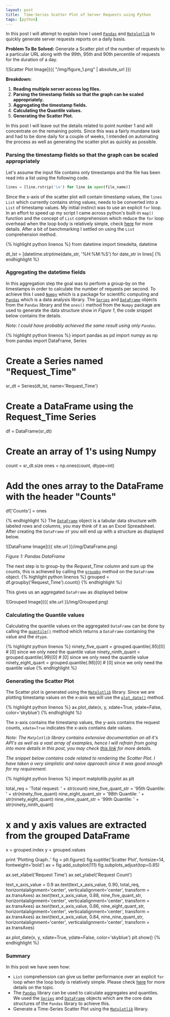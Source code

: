 ```yaml
---
layout: post
title:  Time-Series Scatter Plot of Server Requests using Python
tags: [python]
---
```

In this post I will attempt to explain how I used [`Pandas`][Pandas] and [`Matplotlib`][Matplotlib] to quickly generate server requests reports on a daily basis. 

__Problem To Be Solved:__ Generate a Scatter plot of the number of requests to a particular URL along with the 99th, 95th and 90th percentile of requests for the duration of a day.

![Scatter Plot Image]({{ "/img/figure_1.png" | absolute_url }})

__Breakdown:__

1. __Reading multiple server access log files.__
2. __Parsing the timestamp fields so that the graph can be scaled appropriately.__
3. __Aggregating the timestamp fields.__
4. __Calculating the Quantile values.__
5. __Generating the Scatter Plot.__

In this post I will leave out the details related to point number 1 and will concentrate on the remaining points. Since this was a fairly mundane task and had to be done daily for a couple of weeks, I intended on automating the process as well as generating the scatter plot as quickly as possible. 

### Parsing the timestamp fields so that the graph can be scaled appropriately
Let's assume the input file contains only timestamps and the file has been read into a list using the following code. 

```python
lines = [line.rstrip('\n') for line in open(file_name)]
```

Since the x-axis of the scatter plot will contain timestamp values, the `lines` `List` which currently contains string values, needs to be converted into a `List` of timestamp values. My initial instinct was to use an explicit `for` loop. In an effort to speed up my script I came across python's built-in `map()` function and the concept of `List` comprehension which reduce the `for` loop overhead when the loop body is relatively simple, check [here][Python-optimization] for more details. After a bit of benchmarking I settled on using the `List` comprehension method.

{% highlight python linenos %}
from datetime import timedelta, datetime

dt_lst = [datetime.strptime(date_str, '%H:%M:%S') for date_str in lines]
{% endhighlight %}

### Aggregating the datetime fields
In this aggregation step the goal was to perform a group-by on the timestamps in order to calculate the number of requests per second. To achieve this I used [`Numpy`][Numpy] which is a package for scientific computing and [`Pandas`][Pandas] which is a data analysis library. The [`Series`][Series] and [`DataFrame`][DataFrame] objects from the `Pandas` library and the `ones()` method from the `Numpy` package are used to generate the data structure show in *Figure 1*, the code snippet below contains the details.

_Note: I could have probably achieved the same result using only `Pandas`._

{% highlight python linenos %}
import pandas as pd
import numpy as np
from pandas import DataFrame, Series

# Create a Series named "Request_Time"
sr_dt = Series(dt_lst, name='Request_Time') 
# Create a DataFrame using the Request_Time Series
df = DataFrame(sr_dt)
# Create an array of 1's using Numpy
count = sr_dt.size
ones = np.ones(count, dtype=int)
# Add the ones array to the DataFrame with the header "Counts"
df['Counts'] = ones

{% endhighlight %}
The [`DataFrame`][DataFrame] object is a tabular data structure with labeled rows and columns, you may think of it as an Excel Spreadsheet. After creating the `DataFrame` `df` you will end up with a structure as displayed below.

![DataFrame Image]({{ site.url }}/img/DataFrame.png)

*Figure 1: Pandas DataFrame*

The next step is to group-by the _Request_Time_ column and sum up the counts, this is achieved by calling the [`groupby`][GroupBy] method on the `DataFrame` object.
{% highlight python linenos %}
grouped = df.groupby('Request_Time').count()
{% endhighlight %}

This gives us an aggregated `DataFrame` as displayed below

![Grouped Image]({{ site.url }}/img/Grouped.png)

### Calculating the Quantile values
Calculating the quantile values on the aggregated `DataFrame` can be done by calling the [`quantile()`][Quantile] method which returns a `DataFrame` containing the value and the `dtype`.

{% highlight python linenos %}
ninety_five_quant = grouped.quantile(.95)[0] # [0] since we only need the quantile value
ninety_ninth_quant = grouped.quantile(.99)[0] # [0] since we only need the quantile value
ninety_eight_quant = grouped.quantile(.98)[0] # [0] since we only need the quantile value
{% endhighlight %}

### Generating the Scatter Plot
The Scatter plot is generated using the [`Matplotlib`][Matplotlib] library. Since we are plotting timestamp values on the x-axis we will use the [`plot_date()`][PlotDate] method.

{% highlight python linenos %}
ax.plot_date(x, y, xdate=True, ydate=False, color='skyblue')
{% endhighlight %}

The x-axis contains the timestamp values, the y-axis contains the request counts, `xdate=True` indicates the x-axis contains date values.

_Note: The `Matplotlib` library contains extensive documentation on all it's API's as well as a vast array of examples, hence I will refrain from going into more details in this post, you may check [this link][PlotDateExample] for more details._

_The snippet below contains code related to rendering the Scatter Plot. I have taken a very simplistic and naive approach since it was good enough for my requirement._ 

{% highlight python linenos %}
import matplotlib.pyplot as plt

total_req =  'Total request: ' + str(count)
nine_five_quant_str =  '95th Quantile: ' + str(ninety_five_quant)
nine_eight_quant_str =  '98th Quantile: ' + str(ninety_eight_quant)
nine_nine_quant_str = '99th Quantile: ' + str(ninety_ninth_quant)

# x and y axis values are extracted from the grouped DataFrame
x = grouped.index
y = grouped.values

print 'Plotting Graph..'
fig = plt.figure()
fig.suptitle('Scatter Plot', fontsize=14, fontweight='bold')
ax = fig.add_subplot(111)
fig.subplots_adjust(top=0.85)

ax.set_xlabel('Request Time')
ax.set_ylabel('Request Count')

text_x_axis_value = 0.9
ax.text(text_x_axis_value, 0.90, total_req, horizontalalignment='center', verticalalignment='center', transform = ax.transAxes)
ax.text(text_x_axis_value, 0.88, nine_five_quant_str, horizontalalignment='center', verticalalignment='center', transform = ax.transAxes)
ax.text(text_x_axis_value, 0.86, nine_eight_quant_str, horizontalalignment='center', verticalalignment='center', transform = ax.transAxes)
ax.text(text_x_axis_value, 0.84, nine_nine_quant_str, horizontalalignment='center', verticalalignment='center', transform = ax.transAxes)

ax.plot_date(x, y, xdate=True, ydate=False, color='skyblue')
plt.show()
{% endhighlight %}

### Summary
In this post we have seen how:

* `List` comprehension can give us better performance over an explicit `for` loop when the loop body is relatively simple. Please check [here][Python-optimization] for more details on the topic.
* The [`Pandas`][Pandas] library can be used to calculate aggregates and quantiles. We used the [`Series`][Series] and [`DataFrame`][DataFrame] objects which are the core data structures of the `Pandas` library to achieve this.
* Generate a Time-Series Scatter Plot using the [`Matplotlib`][Matplotlib] library.

[Python-optimization]:https://wiki.python.org/moin/PythonSpeed/PerformanceTips#Loops
[Numpy]:http://www.numpy.org/
[Pandas]:http://pandas.pydata.org/
[DataFrame]:http://pandas.pydata.org/pandas-docs/stable/generated/pandas.DataFrame.html
[Series]:http://pandas.pydata.org/pandas-docs/stable/generated/pandas.Series.html
[GroupBy]:http://pandas.pydata.org/pandas-docs/stable/generated/pandas.DataFrame.groupby.html#pandas.DataFrame.groupby
[Quantile]:http://pandas.pydata.org/pandas-docs/stable/generated/pandas.DataFrame.quantile.html#pandas.DataFrame.quantile
[Matplotlib]:http://matplotlib.org/
[PlotDate]:http://matplotlib.org/api/pyplot_api.html#matplotlib.pyplot.plot_date
[PlotDateExample]:http://matplotlib.org/examples/pylab_examples/date_demo1.html